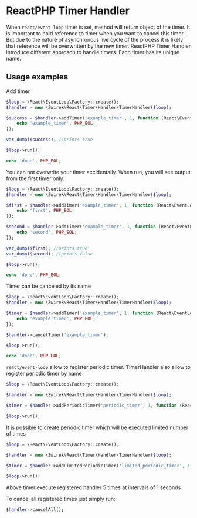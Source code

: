 # ReactPHP Timer Handler

When `react/event-loop` timer is set, method will return object of the timer. It is important to hold reference to timer
when you want to cancel this timer. But due to the nature of asynchronous live cycle of the process it is likely that reference 
will be overwritten by the new timer. ReactPHP Timer Handler introduce different approach to handle timers. Each timer
has its unique name.

## Usage examples

Add timer

```php
$loop = \React\EventLoop\Factory::create();
$handler = new \Zwirek\React\Timer\Handler\TimerHandler($loop);

$success = $handler->addTimer('example_timer', 1, function (React\EventLoop\Timer\Timer $timer) {
    echo 'example_timer', PHP_EOL;
});

var_dump($success); //prints true

$loop->run();

echo 'done', PHP_EOL;

```

You can not overwrite your timer accidentally. When run, you will see output from the first timer only.

```php
$loop = \React\EventLoop\Factory::create();
$handler = new \Zwirek\React\Timer\Handler\TimerHandler($loop);

$first = $handler->addTimer('example_timer', 1, function (React\EventLoop\Timer\Timer $timer) {
    echo 'first', PHP_EOL;
});

$second = $handler->addTimer('example_timer', 1, function (React\EventLoop\Timer\Timer $timer) {
    echo 'second', PHP_EOL;
});

var_dump($first); //prints true
var_dump($second); //prints false

$loop->run();

echo 'done', PHP_EOL;

```

Timer can be canceled by its name
```php
$loop = \React\EventLoop\Factory::create();
$handler = new \Zwirek\React\Timer\Handler\TimerHandler($loop);

$timer = $handler->addTimer('example_timer', 1, function (React\EventLoop\Timer\Timer $timer) {
    echo 'example_timer', PHP_EOL;
});

$handler->cancelTimer('example_timer');

$loop->run();

echo 'done', PHP_EOL;
```

`react/event-loop` allow to register periodic timer. TimerHandler also allow to register periodic timer by name
```php
$loop = \React\EventLoop\Factory::create();

$handler = new \Zwirek\React\Timer\Handler\TimerHandler($loop);

$timer = $handler->addPeriodicTimer('periodic_timer', 1, function (React\EventLoop\Timer\Timer $timer) {});

$loop->run();
```

It is possible to create periodic timer which will be executed limited number of times
```php
$loop = \React\EventLoop\Factory::create();

$handler = new \Zwirek\React\Timer\Handler\TimerHandler($loop);

$timer = $handler->addLimitedPeriodicTimer('limited_periodic_timer', 1, function (React\EventLoop\Timer\Timer $timer) {}, 5);

$loop->run();
```
Above timer execute registered handler 5 times at intervals of 1 seconds

To cancel all registered times just simply run:
```php
$handler->cancelAll();
```


